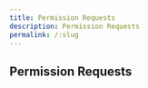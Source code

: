 ```yaml
---
title: Permission Requests
description: Permission Requests
permalink: /:slug
---
```

## Permission Requests